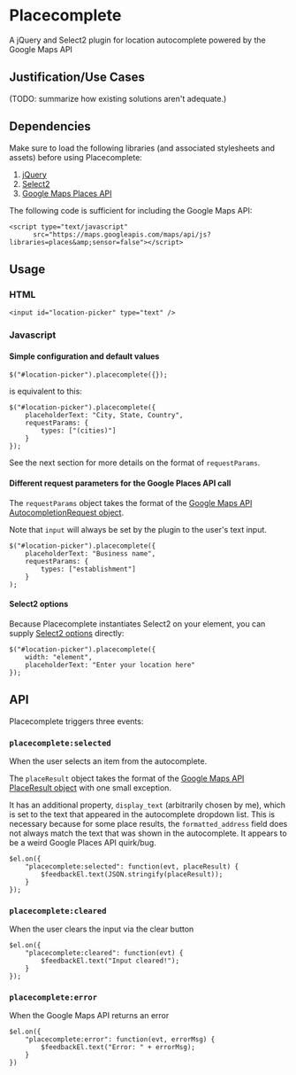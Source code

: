 Placecomplete
=============

A jQuery and Select2 plugin for location autocomplete powered by the Google Maps API

## Justification/Use Cases

(TODO: summarize how existing solutions aren't adequate.)

## Dependencies

Make sure to load the following libraries (and associated stylesheets and assets) before using Placecomplete:

1. [jQuery](http://jquery.com/)
2. [Select2](http://ivaynberg.github.io/select2/)
3. [Google Maps Places API](https://developers.google.com/places/documentation/autocomplete)

The following code is sufficient for including the Google Maps API:

	<script type="text/javascript"
          src="https://maps.googleapis.com/maps/api/js?libraries=places&amp;sensor=false"></script>

## Usage

### HTML
	<input id="location-picker" type="text" />

### Javascript

#### Simple configuration and default values

 	$("#location-picker").placecomplete({});

is equivalent to this:

	$("#location-picker").placecomplete({
        placeholderText: "City, State, Country",
        requestParams: {
            types: ["(cities)"]
        }
    });

See the next section for more details on the format of `requestParams`.

#### Different request parameters for the Google Places API call

The `requestParams` object takes the format of the [Google Maps API AutocompletionRequest object](https://developers.google.com/maps/documentation/javascript/reference#AutocompletionRequest).

Note that `input` will always be set by the plugin to the user's text input.

	$("#location-picker").placecomplete({
		placeholderText: "Business name",
		requestParams: {
            types: ["establishment"]
        }
    );

#### Select2 options

Because Placecomplete instantiates Select2 on your element, you can supply [Select2 options](http://ivaynberg.github.io/select2/#documentation) directly:

	$("#location-picker").placecomplete({
		width: "element",
		placeholderText: "Enter your location here"
	});

## API

Placecomplete triggers three events:

### `placecomplete:selected`
When the user selects an item from the autocomplete.

The `placeResult` object takes the format of the [Google Maps API PlaceResult object](https://developers.google.com/maps/documentation/javascript/reference#PlaceResult) with one small exception.

It has an additional property, `display_text` (arbitrarily chosen by me), which is set to the text that appeared in the autocomplete dropdown list. This is necessary because for some place results, the `formatted_address` field does not always match the text that was shown in the autocomplete. It appears to be a weird Google Places API quirk/bug.

	$el.on({
		"placecomplete:selected": function(evt, placeResult) {
			$feedbackEl.text(JSON.stringify(placeResult));
		}
	});

### `placecomplete:cleared`
When the user clears the input via the clear button

	$el.on({
		"placecomplete:cleared": function(evt) {
			$feedbackEl.text("Input cleared!");
		}
	});

### `placecomplete:error`
When the Google Maps API returns an error

	$el.on({
		"placecomplete:error": function(evt, errorMsg) {
			$feedbackEl.text("Error: " + errorMsg);
		}
	})
